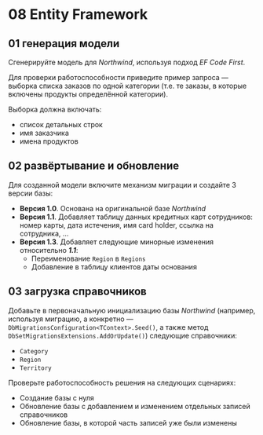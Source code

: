 # 08 Entity Framework

## 01 генерация модели

Сгенерируйте модель для _Northwind_, используя подход _EF Code First_.

Для проверки работоспособности приведите пример запроса &mdash;
выборка списка заказов по одной категории
(т.е. те заказы, в которые включены продукты определённой категории).

Выборка должна включать:
*   список детальных строк
*   имя заказчика
*   имена продуктов

## 02 развёртывание и обновление

Для созданной модели включите механизм миграции и создайте 3 версии базы:
*   **Версия 1.0**. Основана на оригинальной базе _Northwind_
*   **Версия 1.1**. Добавляет таблицу данных кредитных карт сотрудников:
    номер карты, дата истечения, имя card holder, ссылка на сотрудника, ...
*   **Версия 1.3**. Добавляет следующие минорные изменения
    относительно ***1.1***:
    *   Переименование `Region` в `Regions`
    *   Добавление в таблицу клиентов даты основания

## 03 загрузка справочников

Добавьте в первоначальную инициализацию базы _Northwind_
(например, используя миграцию,
а конкретно &mdash; `DbMigrationsConfiguration<TContext>.Seed()`,
а также метод `DbSetMigrationsExtensions.AddOrUpdate()`)
следующие справочники:
*   `Category`
*   `Region`
*   `Territory`

Проверьте работоспособность решения на следующих сценариях:
*   Создание базы с нуля
*   Обновление базы с добавлением и изменением отдельных записей справочников
*   Обновление базы, в которой часть записей уже были изменены